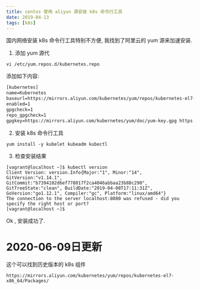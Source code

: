 ```yaml
---
title: centos 使用 aliyun 源安装 k8s 命令行工具
date: 2019-04-13
tags: [k8s]
---
```

国内网络安装 k8s 命令行工具特别不方便, 我找到了阿里云的 yum 源来加速安装.

1. 添加 yum 源代
```shell
vi /etc/yum.repos.d/kubernetes.repo
```
添加如下内容:
```txt
[kubernetes]
name=Kubernetes
baseurl=https://mirrors.aliyun.com/kubernetes/yum/repos/kubernetes-el7-x86_64/
enabled=1
gpgcheck=1
repo_gpgcheck=1
gpgkey=https://mirrors.aliyun.com/kubernetes/yum/doc/yum-key.gpg https://mirrors.aliyun.com/kubernetes/yum/doc/rpm-package-key.gpg
```

2. 安装 k8s 命令行工具
```shell
yum install -y kubelet kubeadm kubectl
```

3. 检查安装结果
```shell
[vagrant@localhost ~]$ kubectl version
Client Version: version.Info{Major:"1", Minor:"14", GitVersion:"v1.14.1", GitCommit:"b7394102d6ef778017f2ca4046abbaa23b88c290", GitTreeState:"clean", BuildDate:"2019-04-08T17:11:31Z", GoVersion:"go1.12.1", Compiler:"gc", Platform:"linux/amd64"}
The connection to the server localhost:8080 was refused - did you specify the right host or port?
[vagrant@localhost ~]$
```
Ok , 安装成功了.

# 2020-06-09日更新
这个可以找到历史版本的 k8s 组件
```url
https://mirrors.aliyun.com/kubernetes/yum/repos/kubernetes-el7-x86_64/Packages/
```
